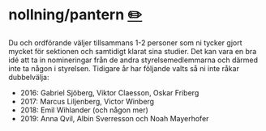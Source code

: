 # nollning/pantern [✏️](https://github.com/Dsek-LTH/srd-testamente/edit/master/./nollning/pantern.md)

Du och ordförande väljer tillsammans 1-2 personer som ni tycker gjort mycket för sektionen och samtidigt klarat sina studier. Det kan vara en bra idé att ta in nomineringar från de andra styrelsemedlemmarna och därmed inte ta någon i styrelsen. Tidigare år har följande valts så ni inte råkar dubbelvälja:

*   2016: Gabriel Sjöberg, Viktor Claesson, Oskar Friberg
*   2017: Marcus Liljenberg, Victor Winberg
*   2018: Emil Wihlander (och någon mer)
*   2019: Anna Qvil, Albin Sverresson och Noah Mayerhofer

